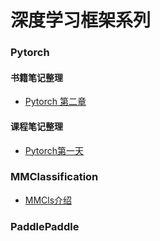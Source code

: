 # 深度学习框架系列

### Pytorch
#### 书籍笔记整理
- [Pytorch 第二章](/深度学习框架/Pytorch系列/Pytorch-第二章/Pytorch-第二章.md)

#### 课程笔记整理
- [Pytorch第一天](/深度学习框架/Pytorch系列/Pytorch笔记归纳整理.md)

### MMClassification
- [MMCls介绍](/深度学习框架/openLab系列/mmclassfication总结/mmclassfication总结.md)
### PaddlePaddle
